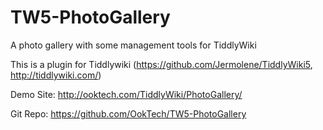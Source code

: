 # TW5-PhotoGallery
A photo gallery with some management tools for TiddlyWiki

This is a plugin for Tiddlywiki (https://github.com/Jermolene/TiddlyWiki5, http://tiddlywiki.com/)

Demo Site: http://ooktech.com/TiddlyWiki/PhotoGallery/

Git Repo: https://github.com/OokTech/TW5-PhotoGallery
